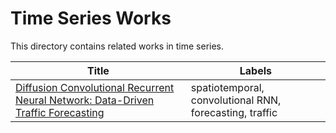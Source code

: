 # Time Series Works

This directory contains related works in time series.

Title | Labels
--- | ---
[Diffusion Convolutional Recurrent Neural Network: Data-Driven Traffic Forecasting](dcrnn) | spatiotemporal, convolutional RNN, forecasting, traffic
